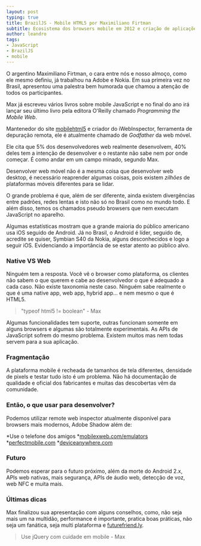 ```yaml
---
layout: post
typing: true
title: BrazilJS - Mobile HTML5 por Maximiliano Firtman
subtitle: Ecosistema dos browsers mobile em 2012 e criação de aplicações para web browsers e apps híbridas
author: leandro
tags:
- JavaScript
- BrazilJS
- mobile
---
```

O argentino Maximiliano Firtman, o cara entre nós e nosso almoço, como ele mesmo definiu, já trabalhou na Adobe e Nokia. Em sua primeira vez no Brasil, apresentou uma palestra bem humorada que chamou a atenção de todos os participantes.

Max já escreveu vários livros sobre mobile JavaScript e no final do ano irá lançar seu último livro pela editora O'Reilly chamado *Programming the Mobile Web*.

Mantenedor do site [mobilehtml5](http://mobilehtml5.org) e criador do iWebInspector, ferramenta de depuração remota, ele é atualmente chamado de *Godfather* da web móvel.

Ele cita que 5% dos desenvolvedores web realmente desenvolvem, 40% deles tem a intenção de desenvolver e o restante não sabe nem por onde começar. É como andar em um campo minado, segundo Max.

Desenvolver web móvel não é a mesma coisa que desenvolver web desktop, é necessário reaprender algumas coisas, pois existem *zilhões* de plataformas móveis diferentes para se lidar.

O grande problema é que, além de ser diferente, ainda existem divergências entre padrões, redes lentas e isto não só no Brasil como no mundo todo. E além disso, temos os chamados pseudo browsers que nem executam JavaScript no aparelho.

Algumas estatísticas mostram que a grande maioria do público americano usa iOS seguido de Android. Já no Brasil, o Android é líder, seguido de, acredite se quiser, Symbian S40 da Nokia, alguns desconhecidos e logo a seguir iOS. Evidenciando a importância de se estar atento ao público alvo.

### Native VS Web

Ninguém tem a resposta. Você vê o browser como plataforma, os clientes não sabem o que querem e cabe ao desenvolvedor o que é adequado a cada caso. Não existe taxonomia neste caso. Ninguém sabe realmente o que é uma native app, web app, hybrid app... e nem mesmo o que é HTML5.

> "typeof html5 != boolean" - Max

Algumas funcionalidades tem suporte, outras funcionam somente em alguns browsers e algumas são totalmente experimentais. As APIs de JavaScript sofrem do mesmo problema. Existem muitos mas nem todas servem para a sua aplicação.

### Fragmentação

A plataforma mobile é recheada de tamanhos de tela diferentes, densidade de pixels e testar tudo isto é um problema. Não há documentação de qualidade e oficial dos fabricantes e muitas das descobertas vêm da comunidade.

### Então, o que usar para desenvolver? 

Podemos utilizar remote web inspector atualmente disponível para browsers mais modernos, Adobe Shadow além de:

*Use o telefone dos amigos
*[mobilexweb.com/emulators](mobilexweb.com/emulators)
*[perfectmobile.com](perfectmobile.com)
*[deviceanywhere.com](deviceanywhere.com)

### Futuro

Podemos esperar para o futuro próximo, além da morte do Android 2.x, APIs web nativas, mais segurança, APIs de áudio web, detecção de voz, web NFC e muita mais.

### Últimas dicas

Max finalizou sua apresentação com alguns conselhos, como, não seja mais um na multidão, performance é importante, pratica boas práticas, não seja um fanática, seja multi plataforma e [futurefriend.ly](futurefriend.ly).

> Use jQuery com cuidade em mobile - Max










